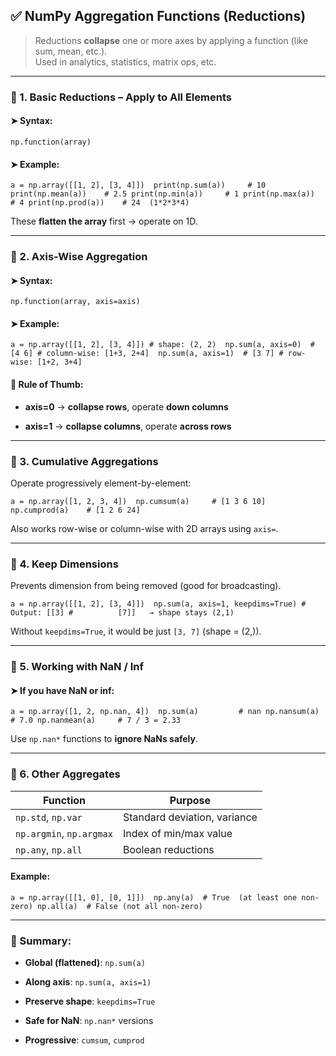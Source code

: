 ## ✅ NumPy Aggregation Functions (Reductions)

> Reductions **collapse** one or more axes by applying a function (like sum, mean, etc.).  
> Used in analytics, statistics, matrix ops, etc.

---

### 🔹 1. **Basic Reductions – Apply to All Elements**

#### ➤ Syntax:



`np.function(array)`

#### ➤ Example:



`a = np.array([[1, 2], [3, 4]])  print(np.sum(a))     # 10 print(np.mean(a))    # 2.5 print(np.min(a))     # 1 print(np.max(a))     # 4 print(np.prod(a))    # 24  (1*2*3*4)`

These **flatten the array** first → operate on 1D.

---

### 🔹 2. **Axis-Wise Aggregation**

#### ➤ Syntax:


`np.function(array, axis=axis)`

#### ➤ Example:



`a = np.array([[1, 2], [3, 4]]) # shape: (2, 2)  np.sum(a, axis=0)  # [4 6] # column-wise: [1+3, 2+4]  np.sum(a, axis=1)  # [3 7] # row-wise: [1+2, 3+4]`

#### 📌 Rule of Thumb:

- **axis=0** → **collapse rows**, operate **down columns**
    
- **axis=1** → **collapse columns**, operate **across rows**
    

---

### 🔹 3. **Cumulative Aggregations**

Operate progressively element-by-element:


`a = np.array([1, 2, 3, 4])  np.cumsum(a)     # [1 3 6 10] np.cumprod(a)    # [1 2 6 24]`

Also works row-wise or column-wise with 2D arrays using `axis=`.

---

### 🔹 4. **Keep Dimensions**

Prevents dimension from being removed (good for broadcasting).



`a = np.array([[1, 2], [3, 4]])  np.sum(a, axis=1, keepdims=True) # Output: [[3] #          [7]]   → shape stays (2,1)`

Without `keepdims=True`, it would be just `[3, 7]` (shape = (2,)).

---

### 🔹 5. **Working with NaN / Inf**

#### ➤ If you have NaN or inf:

`a = np.array([1, 2, np.nan, 4])  np.sum(a)         # nan np.nansum(a)      # 7.0 np.nanmean(a)     # 7 / 3 = 2.33`

Use `np.nan*` functions to **ignore NaNs safely**.

---

### 🔹 6. **Other Aggregates**

|Function|Purpose|
|---|---|
|`np.std`, `np.var`|Standard deviation, variance|
|`np.argmin`, `np.argmax`|Index of min/max value|
|`np.any`, `np.all`|Boolean reductions|

#### Example:

`a = np.array([[1, 0], [0, 1]])  np.any(a)  # True  (at least one non-zero) np.all(a)  # False (not all non-zero)`

---

### 🧠 Summary:

- **Global (flattened)**: `np.sum(a)`
    
- **Along axis**: `np.sum(a, axis=1)`
    
- **Preserve shape**: `keepdims=True`
    
- **Safe for NaN**: `np.nan*` versions
    
- **Progressive**: `cumsum`, `cumprod`